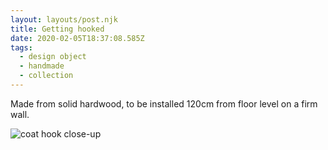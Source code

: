 ```yaml
---
layout: layouts/post.njk
title: Getting hooked
date: 2020-02-05T18:37:08.585Z
tags:
  - design object
  - handmade
  - collection
---
```

Made from solid hardwood, to be installed 120cm from floor level on a firm wall.

![coat hook close-up](images/KH-thumb.JPG)
